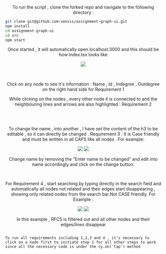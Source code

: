 <p align="center">To run the script , clone the forked repo and navigate to the following directory : </p>

```sh
git clone git@github.com:venvis/assignment-graph-ui.git
npm install 
cd assignment-graph-ui
cd src
npm start
```
<p align="center">Once started , it will automatically open localhost:3000 and this should be how index.tsx looks like</p>

<div align="center">
  <img src="https://i.imgur.com/lEoOxBA.png">
</div>
<br><br>
<p align="center"> Click on any node to see it's information : Name , Id , Indegree , Outdegree on the right hand side for Requirement 1</p>
<p align="center">While clicking on the nodes , every other node it is connected to and the neighbouring lines and arrows are also highlighted : Requirement 2</p>
<br><br>

<p align="center"> To change the name , into another , I have set the content of the h3 to be editable , so it can directly be changed . Requirement 3 . It is Case friendly and must be written in all CAPS like all nodes . For example: </p>
<div align="center" display="flex">
  <img src="https://i.imgur.com/LYrBXqR.png">
  <img src="https://i.imgur.com/1hLgzMo.png">
</div>
<p align="center">Change name by removing the "Enter name to be changed" and edit into name accordingly and click on the change button.</p>
<br>

<p align="center">For Requirement 4 , start searching by typing directly in the search field and automatically all nodes not related and their edges start disappearing , showing only related nodes from the search bar.Not CASE friendly. For Example : </p>

<div align="center" display="flex">
  <img src="https://i.imgur.com/szFzQ9A.png">
  <img src="https://i.imgur.com/6QDqJ68.png">
</div>
<p align="center">In this example , RFC5 is filtered out and all other nodes and their edges/lines disappear</p>

```node

To run all requirements including 1,2,3 and 4 , it's necessary to click on a node first to initiate step 1 for all other steps to work since all the necessary code is under the cy.on('tap') method 

```
